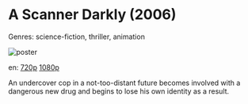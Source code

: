 # A Scanner Darkly (2006)

Genres: science-fiction, thriller, animation

![poster](http://image.tmdb.org/t/p/w500/wS0QhF2RTwap84BKGr9hKHzNAMx.jpg)

en:
  [720p](magnet:?xt=urn:btih:94423BDD289DFD0F6C750E21D5FA160A4A824ACF&tr=udp://glotorrents.pw:6969/announce&tr=udp://tracker.opentrackr.org:1337/announce&tr=udp://torrent.gresille.org:80/announce&tr=udp://tracker.openbittorrent.com:80&tr=udp://tracker.coppersurfer.tk:6969&tr=udp://tracker.leechers-paradise.org:6969&tr=udp://p4p.arenabg.ch:1337&tr=udp://tracker.internetwarriors.net:1337)
  [1080p](magnet:?xt=urn:btih:CBB01997FA5EC14E659B89E016BAB75093FC763D&tr=udp://glotorrents.pw:6969/announce&tr=udp://tracker.opentrackr.org:1337/announce&tr=udp://torrent.gresille.org:80/announce&tr=udp://tracker.openbittorrent.com:80&tr=udp://tracker.coppersurfer.tk:6969&tr=udp://tracker.leechers-paradise.org:6969&tr=udp://p4p.arenabg.ch:1337&tr=udp://tracker.internetwarriors.net:1337)
  


An undercover cop in a not-too-distant future becomes involved with a dangerous new drug and begins to lose his own identity as a result.